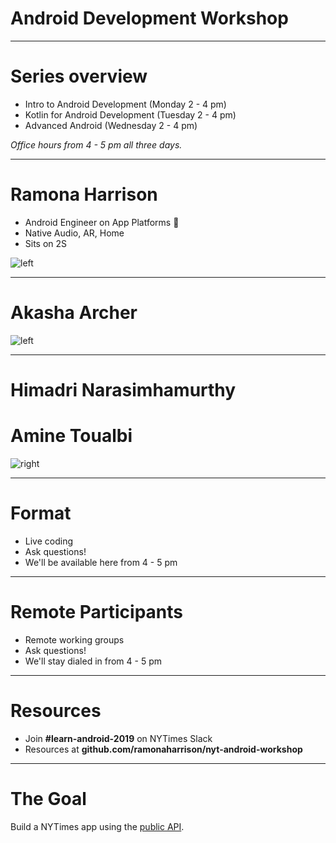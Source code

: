 # Android Development Workshop

---

# Series overview

- Intro to Android Development (Monday 2 - 4 pm)
- Kotlin for Android Development (Tuesday 2 - 4 pm)
- Advanced Android (Wednesday 2 - 4 pm)

*Office hours from 4 - 5 pm all three days.*

---

# Ramona Harrison


- Android Engineer on App Platforms :rocket:
- Native Audio, AR, Home
- Sits on 2S

![left](http://deckset-assets.s3-website-us-east-1.amazonaws.com/colnago1.jpg)

---

# Akasha Archer


![left](http://deckset-assets.s3-website-us-east-1.amazonaws.com/colnago1.jpg)

---

# Himadri Narasimhamurthy

# Amine Toualbi


![right](http://deckset-assets.s3-website-us-east-1.amazonaws.com/colnago1.jpg)

---

# Format
- Live coding
- Ask questions!
- We'll be available here from 4 - 5 pm

---

# Remote Participants
- Remote working groups
- Ask questions!
- We'll stay dialed in from 4 - 5 pm

---

# Resources

- Join **#learn-android-2019** on NYTimes Slack
- Resources at **github.com/ramonaharrison/nyt-android-workshop**

---

# The Goal

Build a NYTimes app using the [public API](https://developer.nytimes.com/).




